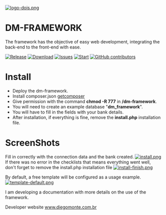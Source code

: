 [![logo-dois.png](https://i.postimg.cc/Cx4t3LZN/logo-dois.png)](https://diegomonte.com.br)
# DM-FRAMEWORK

The framework has the objective of easy web development, integrating the back-end to the front-end with ease.

[![Release](https://img.shields.io/github/v/release/diego-monte/dm-framework?color=brightgreen)](https://github.com/diego-monte/dm-framework/releases)
[![Download](https://img.shields.io/github/downloads/diego-monte/dm-framework/total?color=brightgreen)]()
[![Issues](https://img.shields.io/github/issues/diego-monte/dm-framework?color=brightgreen)](https://github.com/diego-monte/dm-framework/issues)
[![Start](https://img.shields.io/github/stars/diego-monte/dm-framework?color=brightgreen)](https://github.com/laravel/framework/stargazers)
[![GitHub contributors](https://img.shields.io/github/contributors/diego-monte/dm-framework?color=brightgreen)](https://GitHub.com/diego-monte/dm-framework/graphs/contributors/)



# Install
* Deploy the dm-framework.
* Install composer.json [getcomposer](https://getcomposer.org/download/ "site getcomposer")
* Give permission with the command <b>chmod -R 777</b> in <b>/dm-framework</b>.
* You will need to create an example database "<b>dm_framework</b>".
* You will have to fill in the fields with your bank details.
* After installation, if everything is fine, remove the <b>install.php</b> installation file.

# ScreenShots
Fill in correctly with the connection data and the bank created.
[![install.png](https://i.postimg.cc/yNGJsRWX/install.png)](https://diegomonte.com.br)
If there was no error in the checklists that means everything went well, don't forget to remove the install.php installation file
[![install-finish.png](https://i.postimg.cc/L6fHYtfc/install-finish.png)](https://diegomonte.com.br)

By default, a free template will be configured as a usage example.
[![template-default.png](https://i.postimg.cc/tgRZNSNZ/template-default.png)](https://diegomonte.com.br)

I am developing a documentation with more details on the use of the framework.

Developer website
www.diegomonte.com.br
